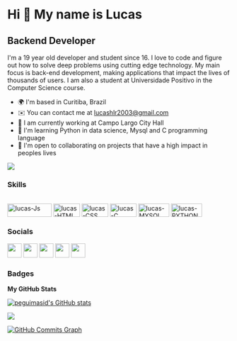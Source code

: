 
  Hi 👋 My name is Lucas 
==========================

Backend Developer
-----------------------------

I'm a 19 year old developer and student since 16. I love to code and figure out how to solve deep problems using cutting edge technology. My main focus is back-end development, making applications that impact the lives of thousands of users.
I am also a student at Universidade Positivo in the Computer Science course.
* 🌍  I'm based in Curitiba, Brazil
* ✉️  You can contact me at [lucashlr2003@gmail.com](mailto:lucashlr2003@gmail.com)
* 🚀   I am currently working at Campo Largo City Hall
* 🧠   I'm learning Python in data science, Mysql and C programming language
* 🤝  I'm open to collaborating on projects that have a high impact in peoples lives

<a href="https://www.github.com/peguimasid" target="_blank" rel="noreferrer"><img
src="https://img.shields.io/github/followers/lucaslongato?logo=github&style=for-the-badge&color=3382ed&labelColor=171717" /></a>

### Skills
<div style = "display: inline_block"> <br>
  <img align = "center" alt = "lucas-Js" height = "30" width = "100" src = "https://img.shields.io/badge/JavaScript-F7DF1E?style=for-the-badge&logo=javascript&logoColor=black ">
  <img align = "center" alt = "lucas-HTML" height = "30" width = "60" src = "https://img.shields.io/badge/HTML5-E34F26?style=for-the-badge&logo=html5&logoColor=white">
  <img align = "center" alt = "lucas-CSS" height = "30" width = "60" src = https://img.shields.io/badge/CSS-239120?&style=for-the-badge&logo=css3&logoColor=white>
   <img align = "center" alt = "lucas-C" height = "30" width = "60" src =https://img.shields.io/badge/C-00599C?style=for-the-badge&logo=c&logoColor=white>
    <img align = "center" alt = "lucas-MYSQL" height = "30" width = "70" src =https://img.shields.io/badge/MySQL-00000F?style=for-the-badge&logo=mysql&logoColor=white>
    <img align = "center" alt = "lucas-PYTHON" height = "30" width = "70" src= https://img.shields.io/badge/Python-FFD43B?style=for-the-badge&logo=python&logoColor=blue
</div>




### Socials

<p align="left"> <a href="https://discord.com/users/661437172699889684" target="_blank" rel="noreferrer"><img src="https://raw.githubusercontent.com/danielcranney/readme-generator/main/public/icons/socials/discord.svg" width="32" height="32" /></a> <a href="https://www.github.com/peguimasid" target="_blank" rel="noreferrer"><img src="https://raw.githubusercontent.com/danielcranney/readme-generator/main/public/icons/socials/github-dark.svg" width="32" height="32" /></a> <a href="https://www.linkedin.com/in/guilhermo-masid-494677b8" target="_blank" rel="noreferrer"><img src="https://raw.githubusercontent.com/danielcranney/readme-generator/main/public/icons/socials/linkedin.svg" width="32" height="32" /></a> <a href="https://www.stackoverflow.com/users/13367336/guilhermo-masid" target="_blank" rel="noreferrer"><img src="https://raw.githubusercontent.com/danielcranney/readme-generator/main/public/icons/socials/stackoverflow.svg" width="32" height="32" /></a> <a href="https://www.youtube.com/c/UCTF5MfUsa-9dFCOHFTA9xzw" target="_blank" rel="noreferrer"><img src="https://raw.githubusercontent.com/danielcranney/readme-generator/main/public/icons/socials/youtube.svg" width="32" height="32" /></a></p>

### Badges


<b>My GitHub Stats</b>

<a href="http://www.github.com/peguimasid"><img src="https://github-readme-stats-peguimasid.vercel.app/api?username=lucaslongato&show_icons=true&hide=&count_private=true&title_color=3382ed&text_color=ffffff&icon_color=3382ed&bg_color=171717&hide_border=true&show_icons=true" alt="peguimasid's GitHub stats" /></a>

<a href="http://www.github.com/peguimasid"><img src="https://github-readme-streak-stats.herokuapp.com/?user=lucaslongato&stroke=ffffff&background=171717&ring=3382ed&fire=3382ed&currStreakNum=ffffff&currStreakLabel=3382ed&sideNums=ffffff&sideLabels=ffffff&dates=ffffff&hide_border=true" /></a>

<a href="http://www.github.com/peguimasid"><img src="https://github-readme-activity-graph.cyclic.app/graph?username=lucaslongato&bg_color=171717&color=ffffff&line=3382ed&point=ffffff&area_color=171717&area=true&hide_border=true&custom_title=GitHub%20Commits%20Graph" alt="GitHub Commits Graph" /></a>
